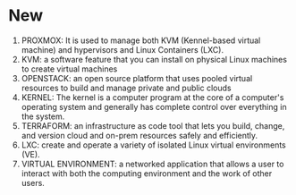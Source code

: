 # New
1. PROXMOX: It is used to manage both KVM (Kennel-based virtual machine) and hypervisors and Linux Containers (LXC).
2. KVM:  a software feature that you can install on physical Linux machines to create virtual machines
3. OPENSTACK:  an open source platform that uses pooled virtual resources to build and manage private and public clouds
4. KERNEL: The kernel is a computer program at the core of a computer's operating system and generally has complete control over everything in the system.
5. TERRAFORM: an infrastructure as code tool that lets you build, change, and version cloud and on-prem resources safely and efficiently.
6. LXC: create and operate a variety of isolated Linux virtual environments (VE).
7. VIRTUAL ENVIRONMENT: a networked application that allows a user to interact with both the computing environment and the work of other users.
